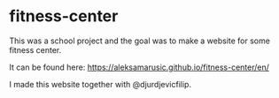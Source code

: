 # fitness-center
This was a school project and the goal was to make a website for some fitness center.

It can be found here: https://aleksamarusic.github.io/fitness-center/en/

I made this website together with @djurdjevicfilip.
